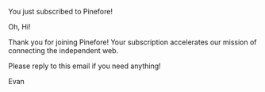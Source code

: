 You just subscribed to Pinefore!

Oh, Hi!

Thank you for joining Pinefore! Your subscription accelerates our mission of connecting the independent web.

Please reply to this email if you need anything!

Evan
